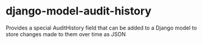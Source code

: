 # django-model-audit-history
Provides a special AuditHistory field that can be added to a Django model to store changes made to them over time as JSON
